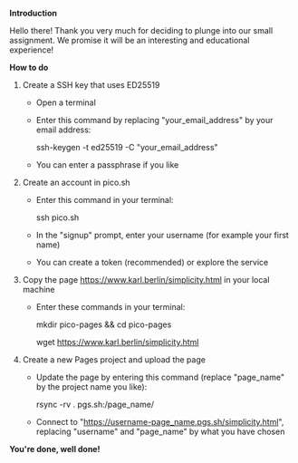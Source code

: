 **Introduction**

Hello there! Thank you very much for deciding to plunge into our small assignment. We promise it will be an interesting and educational experience!

**How to do**

1. Create a SSH key that uses ED25519
   - Open a terminal
   - Enter this command by replacing "your_email_address" by your email address:
  
       ssh-keygen -t ed25519 -C "your_email_address"
   - You can enter a passphrase if you like

2. Create an account in pico.sh
   - Enter this command in your terminal:
     
       ssh pico.sh
   - In the "signup" prompt, enter your username (for example your first name)
   - You can create a token (recommended) or explore the service
  
3. Copy the page  https://www.karl.berlin/simplicity.html in your local machine
   - Enter these commands in your terminal:
  
       mkdir pico-pages && cd pico-pages
   
       wget https://www.karl.berlin/simplicity.html

4. Create a new Pages project and upload the page
     - Update the page by entering this command (replace "page_name" by the project name you like):
       
         rsync -rv . pgs.sh:/page_name/
     - Connect to "https://username-page_name.pgs.sh/simplicity.html", replacing "username" and "page_name" by what you have chosen
  
**You're done, well done!**
